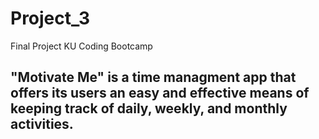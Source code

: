 # Project_3
Final Project KU Coding Bootcamp

## "Motivate Me" is a time managment app that offers its users an easy and effective means of keeping track of daily, weekly, and monthly activities.
